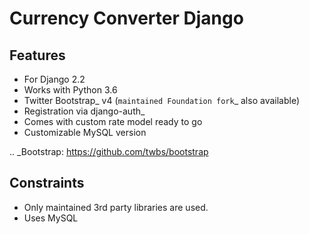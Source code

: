 Currency Converter Django
=======================

Features
---------

* For Django 2.2
* Works with Python 3.6
* Twitter Bootstrap_ v4 (`maintained Foundation fork`_ also available)
* Registration via django-auth_
* Comes with custom rate model ready to go
* Customizable MySQL version

.. _Bootstrap: https://github.com/twbs/bootstrap

Constraints
-----------

* Only maintained 3rd party libraries are used.
* Uses MySQL 

